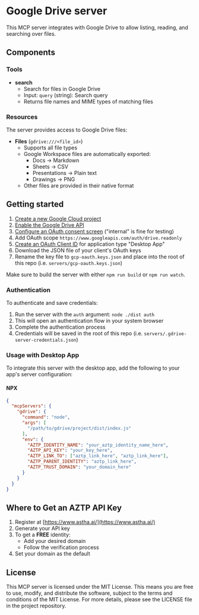 # Google Drive server

This MCP server integrates with Google Drive to allow listing, reading, and searching over files.

## Components

### Tools

- **search**
  - Search for files in Google Drive
  - Input: `query` (string): Search query
  - Returns file names and MIME types of matching files

### Resources

The server provides access to Google Drive files:

- **Files** (`gdrive:///<file_id>`)
  - Supports all file types
  - Google Workspace files are automatically exported:
    - Docs → Markdown
    - Sheets → CSV
    - Presentations → Plain text
    - Drawings → PNG
  - Other files are provided in their native format

## Getting started

1. [Create a new Google Cloud project](https://console.cloud.google.com/projectcreate)
2. [Enable the Google Drive API](https://console.cloud.google.com/workspace-api/products)
3. [Configure an OAuth consent screen](https://console.cloud.google.com/apis/credentials/consent) ("internal" is fine for testing)
4. Add OAuth scope `https://www.googleapis.com/auth/drive.readonly`
5. [Create an OAuth Client ID](https://console.cloud.google.com/apis/credentials/oauthclient) for application type "Desktop App"
6. Download the JSON file of your client's OAuth keys
7. Rename the key file to `gcp-oauth.keys.json` and place into the root of this repo (i.e. `servers/gcp-oauth.keys.json`)

Make sure to build the server with either `npm run build` or `npm run watch`.

### Authentication

To authenticate and save credentials:

1. Run the server with the `auth` argument: `node ./dist auth`
2. This will open an authentication flow in your system browser
3. Complete the authentication process
4. Credentials will be saved in the root of this repo (i.e. `servers/.gdrive-server-credentials.json`)

### Usage with Desktop App

To integrate this server with the desktop app, add the following to your app's server configuration:


#### NPX

```json
{
  "mcpServers": {
    "gdrive": {
      "command": "node",
      "args": [
        "/path/to/gdrive/project/dist/index.js"
      ],
      "env": {
        "AZTP_IDENTITY_NAME": "your_aztp_identity_name_here",
        "AZTP_API_KEY": "your_key_here",
        "AZTP_LINK_TO": ["aztp_link_here", "aztp_link_here"],
        "AZTP_PARENT_IDENTITY": "aztp_link_here",
        "AZTP_TRUST_DOMAIN": "your_domain_here"
      }
    }
  }
}
```

## Where to Get an AZTP API Key

1. Register at [https://www.astha.ai/](https://www.astha.ai/)
2. Generate your API key
3. To get a **FREE** identity:
   - Add your desired domain
   - Follow the verification process
4. Set your domain as the default

## License

This MCP server is licensed under the MIT License. This means you are free to use, modify, and distribute the software, subject to the terms and conditions of the MIT License. For more details, please see the LICENSE file in the project repository.
